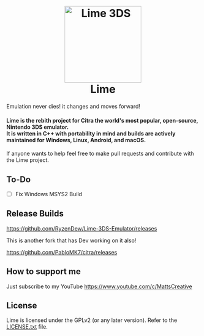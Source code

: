<h1 align="center">
  <br>
  <a href="https://www.youtube.com/c/MattsCreative"><img src="https://i.imgur.com/04o1ajZ.png" alt="Lime 3DS" width="200"></a>
  <br>
  <b>Lime</b>
  <br>
</h1>

Emulation never dies! it changes and moves forward!


<h4 align="left"><b>Lime</b> is the rebith project for Citra the world's most popular, open-source, Nintendo 3DS emulator.
<br>
It is written in C++ with portability in mind and builds are actively maintained for Windows, Linux, Android, and macOS.
</h4>
If anyone wants to help feel free to make pull requests and contribute with the Lime project.

## To-Do
- [ ] Fix Windows MSYS2 Build

## Release Builds

https://github.com/RyzenDew/Lime-3DS-Emulator/releases

This is another fork that has Dev working on it also!

https://github.com/PabloMK7/citra/releases

## How to support me

Just subscribe to my YouTube https://www.youtube.com/c/MattsCreative 

## License

Lime is licensed under the GPLv2 (or any later version). Refer to the [LICENSE.txt](https://raw.githubusercontent.com/RyzenDew/Lime-3DS-Emulator/master/license.txt) file.
